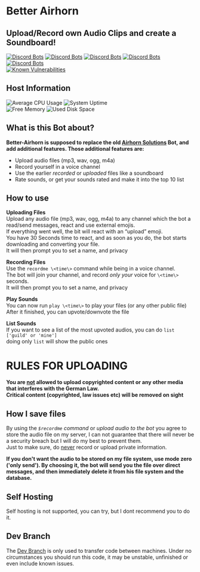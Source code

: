 # Better Airhorn
## Upload/Record own Audio Clips and create a Soundboard!

[![Discord Bots](https://discordbots.org/api/widget/status/503996428042108928.svg)](https://discordbots.org/bot/503996428042108928)
[![Discord Bots](https://discordbots.org/api/widget/servers/503996428042108928.svg?noavatar=true)](https://discordbots.org/bot/503996428042108928)
[![Discord Bots](https://discordbots.org/api/widget/upvotes/503996428042108928.svg?noavatar=true)](https://discordbots.org/bot/503996428042108928)
[![Discord Bots](https://discordbots.org/api/widget/lib/503996428042108928.svg?noavatar=true)](https://discordbots.org/bot/503996428042108928)
[![Discord Bots](https://discordbots.org/api/widget/owner/503996428042108928.svg?noavatar=true)](https://discordbots.org/bot/503996428042108928)\
[![Known Vulnerabilities](https://snyk.io//test/github/Clemens-E/better-airhorn/badge.svg?targetFile=package.json)](https://snyk.io//test/github/Clemens-E/better-airhorn?targetFile=package.json)


## Host Information
![Average CPU Usage](https://dashboard.chilo.space/api/v1/badge.svg?chart=system.cpu&alarm=10min_cpu_usage&refresh=auto&label=Average%20CPU%20Usage)
![System Uptime](https://dashboard.chilo.space/api/v1/badge.svg?chart=system.uptime&label=System%20Uptime&refresh=10)\
![Free Memory](https://dashboard.chilo.space/api/v1/badge.svg?chart=mem.available&label=Free%20Memory&refresh=auto&values_color=gray:null|green%3C2000|orange%3C1000|red%3C500)
![Used Disk Space](https://dashboard.chilo.space/api/v1/badge.svg?chart=disk_space._&alarm=disk_space_usage&label=Used%20Disk%20Space&refresh=auto)

## What is this Bot about?
**Better-Airhorn is supposed to replace the old [Airhorn Solutions](https://airhorn.solutions/) Bot, and add additional features.
Those additional features are:**
- Upload audio files (mp3, wav, ogg, m4a)
-  Record yourself in a voice channel
- Use the earlier *recorded* or *uploaded* files like a soundboard
- Rate sounds, or get your sounds rated and make it into the top 10 list


## How to use

**Uploading Files**\
Upload any audio file (mp3, wav, ogg, m4a) to any channel which the bot a read/send messages, react and use external emojis.\
If everything went well, the bit will react with an “upload” emoji.\
You have 30 Seconds time to react, and as soon as you do, the bot starts downloading and converting your file.\
It will then prompt you to set a name, and privacy

**Recording Files**\
Use the `recordme \<time\>` command while being in a voice channel.\
The bot will join your channel, and record *only your* voice for `\<time\>` seconds.\
It will then prompt you to set a name, and privacy

**Play Sounds**\
You can now run `play \<time\>` to play your files (or any other public file)\
After it finished, you can upvote/downvote the file

**List Sounds**\
If you want to see a list of the most upvoted audios, you can do
`list ['guild' or 'mine']`\
doing only `list` will show the public ones


# RULES FOR UPLOADING
**You are <u>not</u> allowed to upload copyrighted content or any other media that interferes with the German Law.\
Critical content (copyrighted, law issues etc) will be removed on sight**


## How I save files

By using the *`$recordme` command* or *upload audio to the bot* you agree to store the audio file on my server, I can not guarantee that there will never be a security breach but I will do my best to prevent them.\
Just to make sure, do <u>never</u> record or upload private information.

**If you don't want the audio to be stored on my file system, use mode zero ('only send'). By choosing it, the bot will send you the file over direct messages, and then immediately delete it from his file system and the database.**

## Self Hosting

Self hosting is not supported, you can try, but I dont recommend you to do it.
## Dev Branch

The [Dev Branch](../../tree/dev) is only used to transfer code between machines. Under no circumstances you should run this code, it may be unstable, unfinished or even include known issues.
